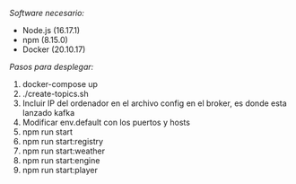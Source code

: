 *Software necesario:*

- Node.js (16.17.1)
- npm (8.15.0)
- Docker (20.10.17)

*Pasos para desplegar:*

1. docker-compose up
2. ./create-topics.sh 
3. Incluir IP del ordenador en el archivo config en el broker, es donde esta lanzado kafka
4. Modificar env.default con los puertos y hosts
5. npm run start
6. npm run start:registry
7. npm run start:weather
8. npm run start:engine
9. npm run start:player
